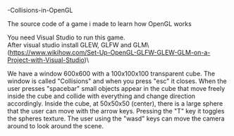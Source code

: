 
-Collisions-in-OpenGL

The source code of a game i made to learn how OpenGL works

You need Visual Studio to run this game.\
After visual studio install GLEW, GLFW and GLM\ (https://www.wikihow.com/Set-Up-OpenGL-GLFW-GLEW-GLM-on-a-Project-with-Visual-Studio)\

We have a window 600x600 with a 100x100x100 transparent cube. The window is called "Collisions" and when you press "esc" it closes.
When the user presses "spacebar" small objects appear in the cube that move freely inside the cube and collide with everything and change direction accordingly.
Inside the cube, at 50x50x50 (center), there is a large sphere that the user can move with the arrow keys. Pressing the "T" key it toggles the spheres texture.
The user using the "wasd" keys can move the camera around to look around the scene.
